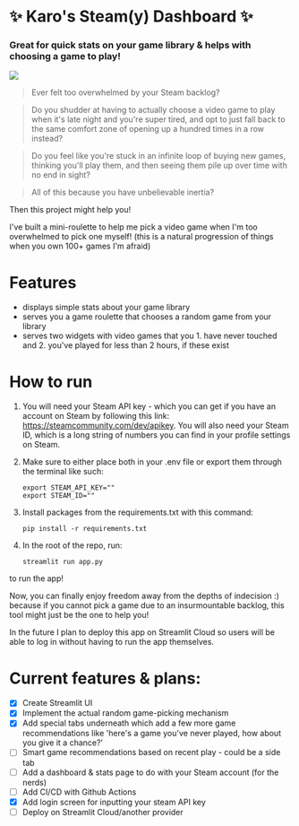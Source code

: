 # ✨ Karo's Steam(y) Dashboard ✨

### Great for quick stats on your game library & helps with choosing a game to play!

![](https://github.com/karikowska/steamy-dashboard/blob/master/img/image.png)

>Ever felt too overwhelmed by your Steam backlog? 

>Do you shudder at having to actually choose a video game to play when it's late night and you're super tired, and opt to just fall back to the same comfort zone of opening up <insert your comfort game here> a hundred times in a row instead?

>Do you feel like you're stuck in an infinite loop of buying new games, thinking you'll play them, and then seeing them pile up over time with no end in sight?

>All of this because you have unbelievable inertia?
 

Then this project might help you! 

I've built a mini-roulette to help me pick a video game when I'm too overwhelmed to pick one myself! (this is a natural progression of things when you own 100+ games I'm afraid)

# Features

- displays simple stats about your game library
- serves you a game roulette that chooses a random game from your library
- serves two widgets with video games that you 1. have never touched and 2. you've played for less than 2 hours, if these exist

# How to run

1. You will need your Steam API key - which you can get if you have an account on Steam by following this link: https://steamcommunity.com/dev/apikey. You will also need your Steam ID, which is a long string of numbers you can find in your profile settings on Steam.

2. Make sure to either place both in your .env file or export them through the terminal like such:

   ````
   export STEAM_API_KEY=""
   export STEAM_ID=""
   ````

3. Install packages from the requirements.txt with this command:

   ````
   pip install -r requirements.txt
   ````

4. In the root of the repo, run:

   ````
   streamlit run app.py
   ````

to run the app!

Now, you can finally enjoy freedom away from the depths of indecision :) because if you cannot pick a game due to an insurmountable backlog, this tool might just be the one to help you!

In the future I plan to deploy this app on Streamlit Cloud so users will be able to log in without having to run the app themselves.
# Current features & plans:
- [x] Create Streamlit UI
- [x] Implement the actual random game-picking mechanism
- [x] Add special tabs underneath which add a few more game recommendations like 'here's a game you've never played, how about you give it a chance?'
- [ ] Smart game recommendations based on recent play - could be a side tab
- [ ] Add a dashboard & stats page to do with your Steam account (for the nerds)
- [ ] Add CI/CD with Github Actions
- [x] Add login screen for inputting your steam API key
- [ ] Deploy on Streamlit Cloud/another provider
